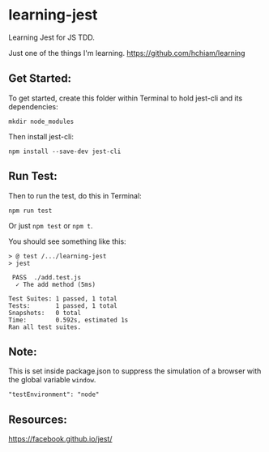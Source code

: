 # learning-jest
Learning Jest for JS TDD.

Just one of the things I'm learning. https://github.com/hchiam/learning

## Get Started:
To get started, create this folder within Terminal to hold jest-cli and its dependencies:
```
mkdir node_modules
```

Then install jest-cli:
```
npm install --save-dev jest-cli
```

## Run Test:
Then to run the test, do this in Terminal:
```
npm run test
```

Or just `npm test` or `npm t`.

You should see something like this:

```
> @ test /.../learning-jest
> jest

 PASS  ./add.test.js
  ✓ The add method (5ms)

Test Suites: 1 passed, 1 total
Tests:       1 passed, 1 total
Snapshots:   0 total
Time:        0.592s, estimated 1s
Ran all test suites.
```

## Note:

This is set inside package.json to suppress the simulation of a browser with the global variable `window`.
```
"testEnvironment": "node"
```

## Resources:

https://facebook.github.io/jest/
